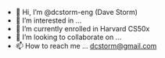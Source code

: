 - 👋 Hi, I’m @dcstorm-eng (Dave Storm)
- 👀 I’m interested in ...
- 🌱 I’m currently enrolled in Harvard CS50x
- 💞️ I’m looking to collaborate on ...
- 📫 How to reach me ... dcstorm@gmail.com

<!---
dcstorm-eng/dcstorm-eng is a ✨ special ✨ repository because its `README.md` (this file) appears on your GitHub profile.
You can click the Preview link to take a look at your changes.
--->

